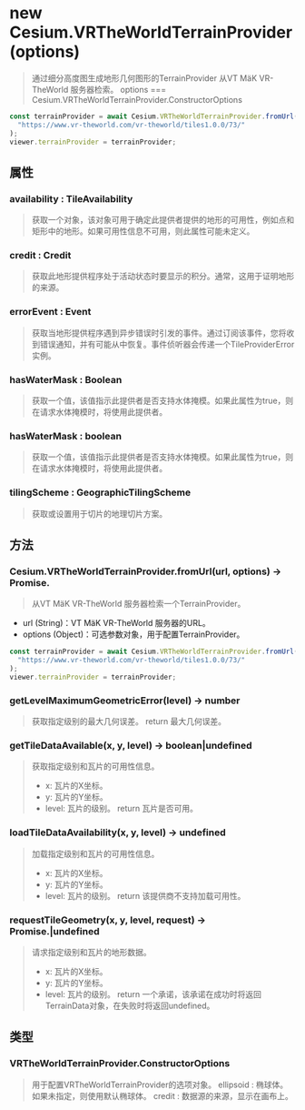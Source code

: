 # new Cesium.VRTheWorldTerrainProvider(options)
> 通过细分高度图生成地形几何图形的TerrainProvider 从VT MäK VR-TheWorld 服务器检索。
> options === Cesium.VRTheWorldTerrainProvider.ConstructorOptions

```javascript
const terrainProvider = await Cesium.VRTheWorldTerrainProvider.fromUrl(
  "https://www.vr-theworld.com/vr-theworld/tiles1.0.0/73/"
);
viewer.terrainProvider = terrainProvider;
```

## 属性

### availability : TileAvailability
> 获取一个对象，该对象可用于确定此提供者提供的地形的可用性，例如点和矩形中的地形。如果可用性信息不可用，则此属性可能未定义。

### credit : Credit
> 获取此地形提供程序处于活动状态时要显示的积分。通常，这用于证明地形的来源。

### errorEvent : Event
> 获取当地形提供程序遇到异步错误时引发的事件。通过订阅该事件，您将收到错误通知，并有可能从中恢复。事件侦听器会传递一个TileProviderError实例。

### hasWaterMask : Boolean
> 获取一个值，该值指示此提供者是否支持水体掩模。如果此属性为true，则在请求水体掩模时，将使用此提供者。

### hasWaterMask : boolean
> 获取一个值，该值指示此提供者是否支持水体掩模。如果此属性为true，则在请求水体掩模时，将使用此提供者。

### tilingScheme : GeographicTilingScheme
> 获取或设置用于切片的地理切片方案。

## 方法

### Cesium.VRTheWorldTerrainProvider.fromUrl(url, options) → Promise.<VRTheWorldTerrainProvider>
> 从VT MäK VR-TheWorld 服务器检索一个TerrainProvider。

- url (String)：VT MäK VR-TheWorld 服务器的URL。
- options (Object)：可选参数对象，用于配置TerrainProvider。

```javascript
const terrainProvider = await Cesium.VRTheWorldTerrainProvider.fromUrl(
  "https://www.vr-theworld.com/vr-theworld/tiles1.0.0/73/"
);
viewer.terrainProvider = terrainProvider;
```


### getLevelMaximumGeometricError(level) → number
> 获取指定级别的最大几何误差。
> return 最大几何误差。

### getTileDataAvailable(x, y, level) → boolean|undefined
> 获取指定级别和瓦片的可用性信息。
> - x: 瓦片的X坐标。
> - y: 瓦片的Y坐标。
> - level: 瓦片的级别。
> return 瓦片是否可用。

### loadTileDataAvailability(x, y, level) → undefined
> 加载指定级别和瓦片的可用性信息。
> - x: 瓦片的X坐标。
> - y: 瓦片的Y坐标。
> - level: 瓦片的级别。
> return 该提供商不支持加载可用性。

### requestTileGeometry(x, y, level, request) → Promise.<TerrainData>|undefined
> 请求指定级别和瓦片的地形数据。
> - x: 瓦片的X坐标。
> - y: 瓦片的Y坐标。
> - level: 瓦片的级别。
> return 一个承诺，该承诺在成功时将返回TerrainData对象，在失败时将返回undefined。

## 类型

### VRTheWorldTerrainProvider.ConstructorOptions
> 用于配置VRTheWorldTerrainProvider的选项对象。
> ellipsoid : 椭球体。如果未指定，则使用默认椭球体。
> credit : 数据源的来源，显示在画布上。